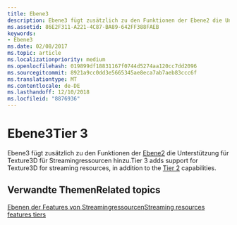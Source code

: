 ```yaml
---
title: Ebene3
description: Ebene3 fügt zusätzlich zu den Funktionen der Ebene2 die Unterstützung für Texture3D für Streamingressourcen hinzu.
ms.assetid: 86E2F311-A221-4C87-BA89-642FF388FAEB
keywords:
- Ebene3
ms.date: 02/08/2017
ms.topic: article
ms.localizationpriority: medium
ms.openlocfilehash: 019899df18831167f0744d5274aa120cc7dd2096
ms.sourcegitcommit: 8921a9cc0dd3e5665345ae8eca7ab7aeb83ccc6f
ms.translationtype: MT
ms.contentlocale: de-DE
ms.lasthandoff: 12/10/2018
ms.locfileid: "8876936"
---
```

# <a name="tier-3"></a><span data-ttu-id="c6122-104">Ebene3</span><span class="sxs-lookup"><span data-stu-id="c6122-104">Tier 3</span></span>


<span data-ttu-id="c6122-105">Ebene3 fügt zusätzlich zu den Funktionen der [Ebene2](tier-2.md) die Unterstützung für Texture3D für Streamingressourcen hinzu.</span><span class="sxs-lookup"><span data-stu-id="c6122-105">Tier 3 adds support for Texture3D for streaming resources, in addition to the [Tier 2](tier-2.md) capabilities.</span></span>

## <a name="span-idrelated-topicsspanrelated-topics"></a><span data-ttu-id="c6122-106"><span id="related-topics"></span>Verwandte Themen</span><span class="sxs-lookup"><span data-stu-id="c6122-106"><span id="related-topics"></span>Related topics</span></span>


[<span data-ttu-id="c6122-107">Ebenen der Features von Streamingressourcen</span><span class="sxs-lookup"><span data-stu-id="c6122-107">Streaming resources features tiers</span></span>](streaming-resources-features-tiers.md)

 

 




